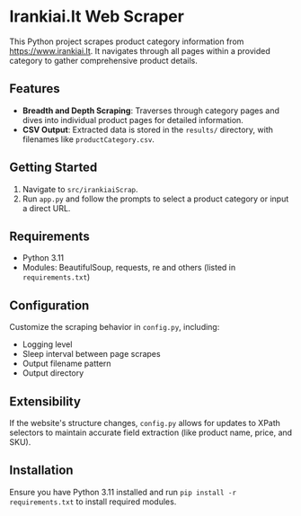 # Irankiai.lt Web Scraper

This Python project scrapes product category information from https://www.irankiai.lt. It navigates through all pages within a provided category to gather comprehensive product details.

## Features
- **Breadth and Depth Scraping**: Traverses through category pages and dives into individual product pages for detailed information.
- **CSV Output**: Extracted data is stored in the `results/` directory, with filenames like `productCategory.csv`.

## Getting Started
1. Navigate to `src/irankiaiScrap`.
2. Run `app.py` and follow the prompts to select a product category or input a direct URL.

## Requirements
- Python 3.11
- Modules: BeautifulSoup, requests, re and others (listed in `requirements.txt`)

## Configuration
Customize the scraping behavior in `config.py`, including:
- Logging level
- Sleep interval between page scrapes
- Output filename pattern
- Output directory

## Extensibility
If the website's structure changes, `config.py` allows for updates to XPath selectors to maintain accurate field extraction (like product name, price, and SKU).

## Installation
Ensure you have Python 3.11 installed and run `pip install -r requirements.txt` to install required modules.